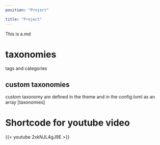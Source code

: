 ```yaml
---
position: "Project"

title: "Project"
---
```


This is a.md

# taxonomies

tags and categories

## custom taxonomies

custom taxonomy are defined in the theme and in
the config.toml as an array [taxonomies]

# Shortcode for youtube video

{{< youtube 2xkNJL4gJ9E >}}




